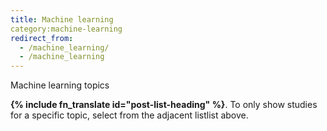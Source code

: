```yaml
---
title: Machine learning
category:machine-learning
redirect_from:
  - /machine_learning/
  - /machine_learning
---
```


Machine learning topics

<strong>{% include fn_translate id="post-list-heading" %}</strong>. To only show studies for a specific topic, select from the <span class="selector-position-help-md">adjacent list</span><span class="selector-position-help-xs">list above</span>.
